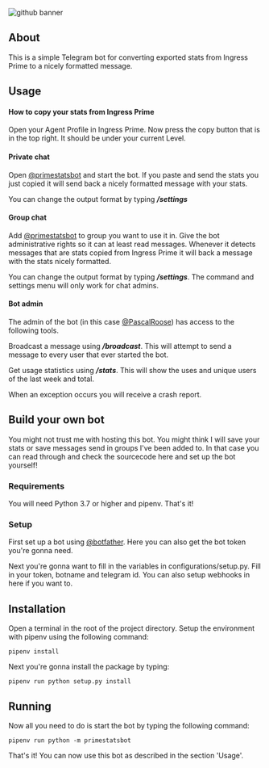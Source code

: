 ![github banner](https://repository-images.githubusercontent.com/212122491/8d69d600-e49e-11e9-95e2-dd25d0ad9eff)

## About
This is a simple Telegram bot for converting exported stats from Ingress Prime to a nicely formatted message.

## Usage

#### How to copy your stats from Ingress Prime
Open your Agent Profile in Ingress Prime. Now press the copy button that is in the top right. 
It should be under your current Level.

#### Private chat
Open [@primestatsbot](http://t.me/primestatsbot) and start the bot. If you paste and send the stats you just copied it will
send back a nicely formatted message with your stats.

You can change the output format by typing ___/settings___

#### Group chat
Add  [@primestatsbot](http://t.me/primestatsbot) to group you want to use it in. Give the bot administrative rights so it can 
at least read messages. Whenever it detects messages that are stats copied from Ingress Prime it will back a message 
with the stats nicely formatted.

You can change the output format by typing ___/settings___. The command and settings menu will only work for chat admins.

#### Bot admin
The admin of the bot (in this case [@PascalRoose](https://t.me/PascalRoose)) has access to the following tools.

Broadcast a message using ___/broadcast___. This will attempt to send a message to every user that ever started the bot.

Get usage statistics using ___/stats___. This will show the uses and unique users of the last week and total.

When an exception occurs you will receive a crash report.

## Build your own bot
You might not trust me with hosting this bot. You might think I will save your stats or save messages send in groups 
I've been added to. In that case you can read through and check the sourcecode here and set up the bot yourself!

### Requirements
You will need Python 3.7 or higher and pipenv. That's it!

### Setup
First set up a bot using [@botfather](http://t.me/botfather). Here you can also get the bot token you're gonna need.

Next you're gonna want to fill in the variables in configurations/setup.py. Fill in your token, botname and telegram id. 
You can also setup webhooks in here if you want to. 

## Installation
Open a terminal in the root of the project directory. 
Setup the environment with pipenv using the following command:

```
pipenv install
```

Next you're gonna install the package by typing:
```
pipenv run python setup.py install
```

## Running
Now all you need to do is start the bot by typing the following command:

```
pipenv run python -m primestatsbot
```

That's it! You can now use this bot as described in the section 'Usage'.
